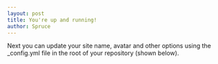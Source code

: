 ```yaml
---
layout: post
title: You're up and running!
author: Spruce
---
```


Next you can update your site name, avatar and other options using the _config.yml file in the root of your repository (shown below).

